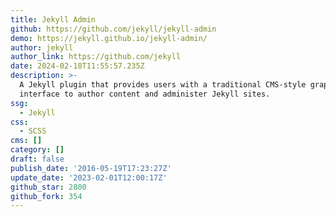 ```yaml
---
title: Jekyll Admin
github: https://github.com/jekyll/jekyll-admin
demo: https://jekyll.github.io/jekyll-admin/
author: jekyll
author_link: https://github.com/jekyll
date: 2024-02-18T11:55:57.235Z
description: >-
  A Jekyll plugin that provides users with a traditional CMS-style graphical
  interface to author content and administer Jekyll sites.
ssg:
  - Jekyll
css:
  - SCSS
cms: []
category: []
draft: false
publish_date: '2016-05-19T17:23:27Z'
update_date: '2023-02-01T12:00:17Z'
github_star: 2800
github_fork: 354
---
```

